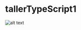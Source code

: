 # tallerTypeScript1
 
![alt text](https://raw.githubusercontent.com/mlaguna10/tallerTypeScript1/blob/master/images/taller1.PNG)
